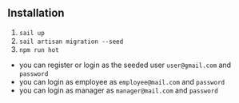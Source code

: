 ## Installation

1. `sail up`
2. `sail artisan migration --seed`
3. `npm run hot`

- you can register or login as the seeded user `user@gmail.com` and `password`
- you can login as employee as `employee@mail.com` and `password`
- you can login as manager as `manager@mail.com` and `password`

